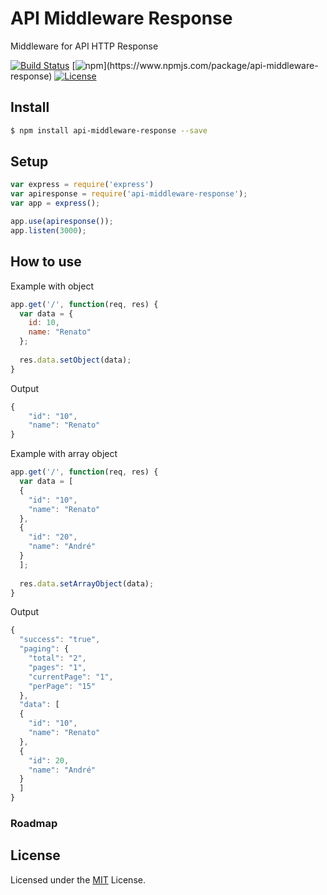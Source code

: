 # API Middleware Response
Middleware for API HTTP Response

[![Build Status](https://circleci.com/gh/Oda2/api-middleware-response.svg?style=svg)](https://circleci.com/gh/Oda2/api-middleware-response)
[![npm](https://img.shields.io/npm/dm/api-middleware-response.svg?)](https://www.npmjs.com/package/api-middleware-response)
[![License](https://img.shields.io/npm/l/api-middleware-response.svg?maxAge=2592000?style=plastic)](https://github.com/oda2/api-middleware-response/blob/master/LICENSE)

## Install

```sh
$ npm install api-middleware-response --save
```
## Setup

```js
var express = require('express')
var apiresponse = require('api-middleware-response');
var app = express();

app.use(apiresponse());
app.listen(3000);
```


## How to use
Example with object
```js
app.get('/', function(req, res) {
  var data = { 
    id: 10,
    name: "Renato"
  };
  
  res.data.setObject(data);
}
```

Output
```js
{
    "id": "10",
    "name": "Renato"
}
```

Example with array object
```js
app.get('/', function(req, res) {
  var data = [
  { 
    "id": "10",
    "name": "Renato"
  },
  { 
    "id": "20",
    "name": "André"
  }
  ];
  
  res.data.setArrayObject(data);
}
```

Output
```js
{
  "success": "true",
  "paging": {
    "total": "2",
    "pages": "1",
    "currentPage": "1",
    "perPage": "15"
  },
  "data": [
  { 
    "id": "10",
    "name": "Renato"
  },
  { 
    "id": 20,
    "name": "André"
  }
  ]
}
```

### Roadmap

## License
Licensed under the [MIT](https://github.com/Oda2/api-middleware-response/blob/master/LICENSE) License.